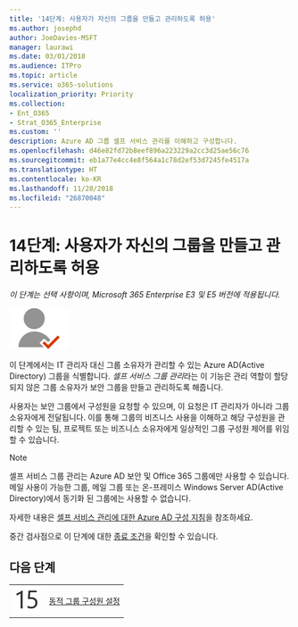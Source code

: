 ```yaml
---
title: '14단계: 사용자가 자신의 그룹을 만들고 관리하도록 허용'
ms.author: josephd
author: JoeDavies-MSFT
manager: laurawi
ms.date: 03/01/2018
ms.audience: ITPro
ms.topic: article
ms.service: o365-solutions
localization_priority: Priority
ms.collection:
- Ent_O365
- Strat_O365_Enterprise
ms.custom: ''
description: Azure AD 그룹 셀프 서비스 관리를 이해하고 구성합니다.
ms.openlocfilehash: d46e82fd72b8eef896a223229a2cc3d25ae56c76
ms.sourcegitcommit: eb1a77e4cc4e8f564a1c78d2ef53d7245fe4517a
ms.translationtype: HT
ms.contentlocale: ko-KR
ms.lasthandoff: 11/28/2018
ms.locfileid: "26870048"
---
```

# <a name="step-14-allow-users-to-create-and-manage-their-own-groups"></a>14단계: 사용자가 자신의 그룹을 만들고 관리하도록 허용

*이 단계는 선택 사항이며, Microsoft 365 Enterprise E3 및 E5 버전에 적용됩니다.*

![](./media/deploy-foundation-infrastructure/identity_icon-small.png)

이 단계에서는 IT 관리자 대신 그룹 소유자가 관리할 수 있는 Azure AD(Active Directory) 그룹을 식별합니다. *셀프 서비스 그룹 관리*라는 이 기능은 관리 역할이 할당되지 않은 그룹 소유자가 보안 그룹을 만들고 관리하도록 해줍니다. 

사용자는 보안 그룹에서 구성원을 요청할 수 있으며, 이 요청은 IT 관리자가 아니라 그룹 소유자에게 전달됩니다. 이를 통해 그룹의 비즈니스 사용을 이해하고 해당 구성원을 관리할 수 있는 팀, 프로젝트 또는 비즈니스 소유자에게 일상적인 그룹 구성원 제어를 위임할 수 있습니다.

>[!Note]
>셀프 서비스 그룹 관리는 Azure AD 보안 및 Office 365 그룹에만 사용할 수 있습니다. 메일 사용이 가능한 그룹, 메일 그룹 또는 온-프레미스 Windows Server AD(Active Directory)에서 동기화 된 그룹에는 사용할 수 없습니다.
>

자세한 내용은 [셀프 서비스 관리에 대한 Azure AD 구성 지침](https://docs.microsoft.com/azure/active-directory/active-directory-accessmanagement-self-service-group-management)을 참조하세요.

중간 검사점으로 이 단계에 대한 [종료 조건](identity-exit-criteria.md#crit-identity-self-service-groups)을 확인할 수 있습니다.

## <a name="next-step"></a>다음 단계

|||
|:-------|:-----|
|![](./media/stepnumbers/Step15.png)| [동적 그룹 구성원 설정](identity-automatic-group-membership.md) |

